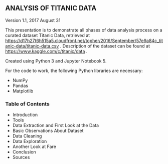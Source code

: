 ## ANALYSIS OF TITANIC DATA

Version 1.1, 2017 August 31

This presentation is to demonstrate all phases of data analysis process on a curated dataset Titanic Data, retrieved at https://d17h27t6h515a5.cloudfront.net/topher/2016/September/57e9a84c_titanic-data/titanic-data.csv .
Description of the dataset can be found at https://www.kaggle.com/c/titanic/data .

Created using Python 3 and Jupyter Notebook 5. 

For the code to work, the following Python libraries are necessary:
* NumPy
* Pandas
* Matplotlib

### Table of Contents
*	Introduction
*	Tools
*	Data Extraction and First Look at the Data
*	Basic Observations About Dataset
*	Data Cleaning
*	Data Exploration
*	Another Look at Fare
*	Conclusion
*	Sources

